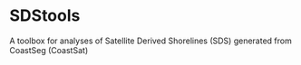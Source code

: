 # SDStools
A toolbox for analyses of Satellite Derived Shorelines (SDS) generated from CoastSeg (CoastSat)
